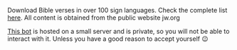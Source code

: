 Download Bible verses in over 100 sign languages. Check the complete list [here](https://www.jw.org/en/choose-language?onlySL=1). All content is obtained from the public website jw.org

[This bot](https://t.me/nwtsigns_bot?start=github) is hosted on a small server and is private, so you will not be able to interact with it. Unless you have a good reason to accept yourself 😉